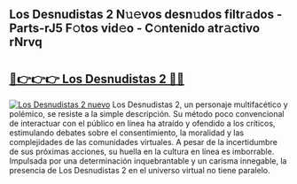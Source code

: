 ## Los Desnudistas 2 N𝚞𝚎vos desn𝚞dos filtr𝚊dos - Parts-rJ5 F𝚘tos vid𝚎o - C𝚘ntenido atr𝚊ctivo rNrvq

# <h2><a href="http://mb47v0n.tromn.icu/?c=Los+Desnudistas+2">🔗👉👉👉 Los Desnudistas 2 🔗🔗</a></h2>

[![Los Desnudistas 2 nuevo](https://i.imgur.com/pEAQMta.gif)](http://mb47v0n.tromn.icu/?c=Los+Desnudistas+2)
Los Desnudistas 2, un personaje multifacético y polémico, se resiste a la simple descripción. Su método poco convencional de interactuar con el público en línea ha atraído y ofendido a los críticos, estimulando debates sobre el consentimiento, la moralidad y las complejidades de las comunidades virtuales. A pesar de la incertidumbre de sus próximas acciones, su huella en la cultura en línea es imborrable. Impulsada por una determinación inquebrantable y un carisma innegable, la presencia de Los Desnudistas 2 en el universo virtual no tiene paralelo.
